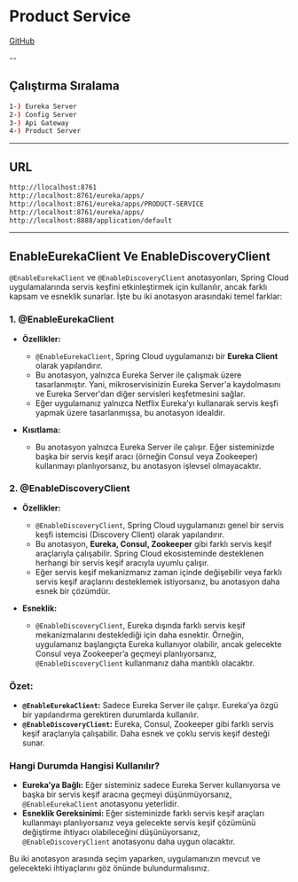 # Product Service
[GitHub](ttps://github.com/hamitmizrak/offline_microservices_4_product-service.git)

-- 

## Çalıştırma Sıralama
```sh
1-) Eureka Server 
2-) Config Server
3-) Api Gateway
4-) Product Server 
```
---


## URL
```sh
http://llocalhost:8761
http://localhost:8761/eureka/apps/
http://localhost:8761/eureka/apps/PRODUCT-SERVICE
http://localhost:8761/eureka/apps/
http://localhost:8888/application/default

```
---



## EnableEurekaClient Ve EnableDiscoveryClient
`@EnableEurekaClient` ve `@EnableDiscoveryClient` anotasyonları, Spring Cloud uygulamalarında servis keşfini etkinleştirmek için kullanılır, ancak farklı kapsam ve esneklik sunarlar. İşte bu iki anotasyon arasındaki temel farklar:

### 1. **@EnableEurekaClient**
- **Özellikler:**
    - `@EnableEurekaClient`, Spring Cloud uygulamanızı bir **Eureka Client** olarak yapılandırır.
    - Bu anotasyon, yalnızca Eureka Server ile çalışmak üzere tasarlanmıştır. Yani, mikroservisinizin Eureka Server'a kaydolmasını ve Eureka Server'dan diğer servisleri keşfetmesini sağlar.
    - Eğer uygulamanız yalnızca Netflix Eureka’yı kullanarak servis keşfi yapmak üzere tasarlanmışsa, bu anotasyon idealdir.

- **Kısıtlama:**
    - Bu anotasyon yalnızca Eureka Server ile çalışır. Eğer sisteminizde başka bir servis keşif aracı (örneğin Consul veya Zookeeper) kullanmayı planlıyorsanız, bu anotasyon işlevsel olmayacaktır.

### 2. **@EnableDiscoveryClient**
- **Özellikler:**
    - `@EnableDiscoveryClient`, Spring Cloud uygulamanızı genel bir servis keşfi istemcisi (Discovery Client) olarak yapılandırır.
    - Bu anotasyon, **Eureka, Consul, Zookeeper** gibi farklı servis keşif araçlarıyla çalışabilir. Spring Cloud ekosisteminde desteklenen herhangi bir servis keşif aracıyla uyumlu çalışır.
    - Eğer servis keşif mekanizmanız zaman içinde değişebilir veya farklı servis keşif araçlarını desteklemek istiyorsanız, bu anotasyon daha esnek bir çözümdür.

- **Esneklik:**
    - `@EnableDiscoveryClient`, Eureka dışında farklı servis keşif mekanizmalarını desteklediği için daha esnektir. Örneğin, uygulamanız başlangıçta Eureka kullanıyor olabilir, ancak gelecekte Consul veya Zookeeper’a geçmeyi planlıyorsanız, `@EnableDiscoveryClient` kullanmanız daha mantıklı olacaktır.

### Özet:
- **`@EnableEurekaClient`:** Sadece Eureka Server ile çalışır. Eureka’ya özgü bir yapılandırma gerektiren durumlarda kullanılır.
- **`@EnableDiscoveryClient`:** Eureka, Consul, Zookeeper gibi farklı servis keşif araçlarıyla çalışabilir. Daha esnek ve çoklu servis keşif desteği sunar.

### Hangi Durumda Hangisi Kullanılır?
- **Eureka’ya Bağlı:** Eğer sisteminiz sadece Eureka Server kullanıyorsa ve başka bir servis keşif aracına geçmeyi düşünmüyorsanız, `@EnableEurekaClient` anotasyonu yeterlidir.
- **Esneklik Gereksinimi:** Eğer sisteminizde farklı servis keşif araçları kullanmayı planlıyorsanız veya gelecekte servis keşif çözümünü değiştirme ihtiyacı olabileceğini düşünüyorsanız, `@EnableDiscoveryClient` anotasyonu daha uygun olacaktır.

Bu iki anotasyon arasında seçim yaparken, uygulamanızın mevcut ve gelecekteki ihtiyaçlarını göz önünde bulundurmalısınız.
